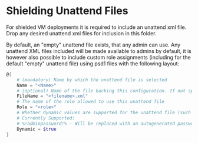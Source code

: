 ﻿# Shielding Unattend Files

For shielded VM deployments it is required to include an unattend xml file.
Drop any desired unattend xml files for inclusion in this folder.

By default, an "empty" unattend file exists, that any admin can use.
Any unattend XML files included will be made available to admins by default, it is however also possible to include custom role assignments (including for the default "empty" unattend file) using psd1 files with the following layout:

```powershell
@{
    # (mandatory) Name by which the unattend file is selected
    Name = "<Name>"
    # (optional) Name of the file backing this configuration. If not specified, '<name>.xml' is assumed
    FileName = "<filename>.xml"
    # The name of the role allowed to use this unattend file
    Role = "<role>"
    # Whether dynamic values are supported for the unattend file (such as generating and adding passwords)
    # Currently Supported:
    # %!adminpassword!% - Will be replaced with an autogenerated password
    Dynamic = $true
}
```
